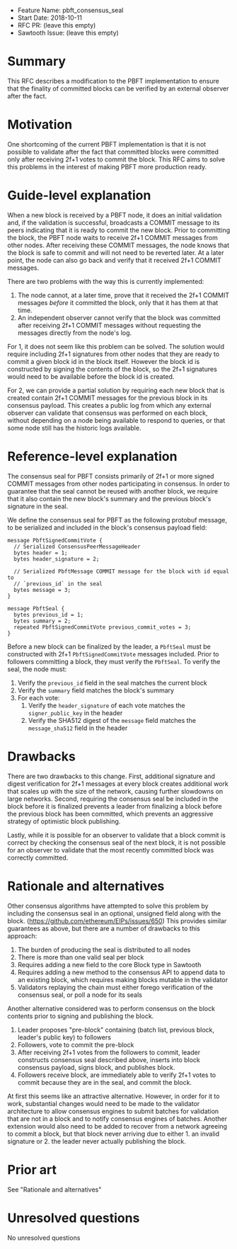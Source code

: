 - Feature Name: pbft_consensus_seal
- Start Date: 2018-10-11
- RFC PR: (leave this empty)
- Sawtooth Issue: (leave this empty)

# Summary
[summary]: #summary

This RFC describes a modification to the PBFT implementation to ensure that the
finality of committed blocks can be verified by an external observer after the
fact.

# Motivation
[motivation]: #motivation

One shortcoming of the current PBFT implementation is that it is not possible
to validate after the fact that committed blocks were committed only after
receiving 2f+1 votes to commit the block. This RFC aims to solve this problems
in the interest of making PBFT more production ready.

# Guide-level explanation
[guide-level-explanation]: #guide-level-explanation

When a new block is received by a PBFT node, it does an initial validation and,
if the validation is successful, broadcasts a COMMIT message to its peers
indicating that it is ready to commit the new block. Prior to committing the
block, the PBFT node waits to receive 2f+1 COMMIT messages from other nodes.
After receiving these COMMIT messages, the node knows that the block is safe to
commit and will not need to be reverted later. At a later point, the node can
also go back and verify that it received 2f+1 COMMIT messages.

There are two problems with the way this is currently implemented:

1. The node cannot, at a later time, prove that it received the 2f+1 COMMIT
   messages _before_ it committed the block, only that it has them at that
   time.
2. An independent observer cannot verify that the block was committed after
   receiving 2f+1 COMMIT messages without requesting the messages directly from
   the node's log.

For 1, it does not seem like this problem can be solved. The solution would
require including 2f+1 signatures from other nodes that they are ready to
commit a given block id in the block itself. However the block id is
constructed by signing the contents of the block, so the 2f+1 signatures would
need to be available before the block id is created.

For 2, we can provide a partial solution by requiring each new block that is
created contain 2f+1 COMMIT messages for the previous block in its consensus
payload. This creates a public log from which any external observer can
validate that consensus was performed on each block, without depending on a
node being available to respond to queries, or that some node still has the
historic logs available.

# Reference-level explanation
[reference-level-explanation]: #reference-level-explanation

The consensus seal for PBFT consists primarily of 2f+1 or more signed COMMIT
messages from other nodes participating in consensus. In order to guarantee
that the seal cannot be reused with another block, we require that it also
contain the new block's summary and the previous block's signature in the seal.

We define the consensus seal for PBFT as the following protobuf message, to be
serialized and included in the block's consensus payload field:

    message PbftSignedCommitVote {
      // Serialized ConsensusPeerMessageHeader
      bytes header = 1;
      bytes header_signature = 2;

      // Serialized PbftMessage COMMIT message for the block with id equal to
      // `previous_id` in the seal
      bytes message = 3;
    }

    message PbftSeal {
      bytes previous_id = 1;
      bytes summary = 2;
      repeated PbftSignedCommitVote previous_commit_votes = 3;
    }

Before a new block can be finalized by the leader, a `PbftSeal` must be
constructed with 2f+1 `PbftSignedCommitVote` messages included. Prior to
followers committing a block, they must verify the `PbftSeal`. To verify the
seal, the node must:

1. Verify the `previous_id` field in the seal matches the current block
2. Verify the `summary` field matches the block's summary
3. For each vote:
   1. Verify the `header_signature` of each vote matches the
      `signer_public_key` in the header
   2. Verify the SHA512 digest of the `message` field matches the
      `message_sha512` field in the header


# Drawbacks
[drawbacks]: #drawbacks

There are two drawbacks to this change. First, additional signature and digest
verification for 2f+1 messages at every block creates additional work that
scales up with the size of the network, causing further slowdowns on large
networks. Second, requiring the consensus seal be included in the block before
it is finalized prevents a leader from finalizing a block before the previous
block has been committed, which prevents an aggressive strategy of optimistic
block publishing.

Lastly, while it is possible for an observer to validate that a block commit is
correct by checking the consensus seal of the next block, it is not possible
for an observer to validate that the most recently committed block was
correctly committed.

# Rationale and alternatives
[alternatives]: #alternatives

Other consensus algorithms have attempted to solve this problem by including
the consensus seal in an optional, unsigned field along with the block. (https://github.com/ethereum/EIPs/issues/650)
This provides similar guarantees as above, but there are a number of drawbacks
to this approach:

1. The burden of producing the seal is distributed to all nodes
2. There is more than one valid seal per block
3. Requires adding a new field to the core Block type in Sawtooth
4. Requires adding a new method to the consensus API to append data to an
   existing block, which requires making blocks mutable in the validator
5. Validators replaying the chain must either forego verification of the
   consensus seal, or poll a node for its seals

Another alternative considered was to perform consensus on the block contents
prior to signing and publishing the block.

1. Leader proposes "pre-block" containing (batch list, previous block, leader's
   public key) to followers
2. Followers, vote to commit the pre-block
3. After receiving 2f+1 votes from the followers to commit, leader constructs
   consensus seal described above, inserts into block consensus payload, signs
   block, and publishes block.
4. Followers receive block, are immediately able to verify 2f+1 votes to commit
   because they are in the seal, and commit the block.

At first this seems like an attractive alternative. However, in order for it to
work, substantial changes would need to be made to the validator architecture
to allow consensus engines to submit batches for validation that are not in a
block and to notify consensus engines of batches. Another extension would also
need to be added to recover from a network agreeing to commit a block, but that
block never arriving due to either 1. an invalid signature or 2. the leader
never actually publishing the block.

# Prior art
[prior-art]: #prior-art

See "Rationale and alternatives"

# Unresolved questions
[unresolved]: #unresolved-questions

No unresolved questions
